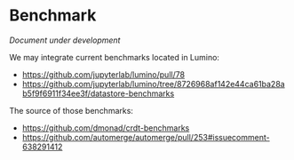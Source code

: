 # Benchmark

*Document under development*

We may integrate current benchmarks located in Lumino:

- <https://github.com/jupyterlab/lumino/pull/78>
- <https://github.com/jupyterlab/lumino/tree/8726968af142e44ca61ba28ab5f9f6911f34ee3f/datastore-benchmarks>

The source of those benchmarks:

- <https://github.com/dmonad/crdt-benchmarks>
- <https://github.com/automerge/automerge/pull/253#issuecomment-638291412>
